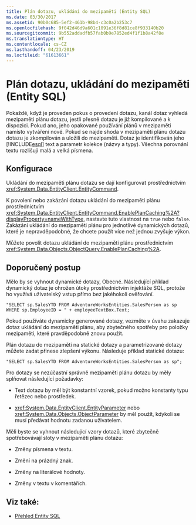 ```yaml
---
title: Plán dotazu, ukládání do mezipaměti (Entity SQL)
ms.date: 03/30/2017
ms.assetid: 90b0c685-5ef2-461b-98b4-c3c0a2b253c7
ms.openlocfilehash: 9f042d46d9a601c1091e36f8d81ce8f933140b20
ms.sourcegitcommit: 9b552addadfb57fab0b9e7852ed4f1f1b8a42f8e
ms.translationtype: HT
ms.contentlocale: cs-CZ
ms.lasthandoff: 04/23/2019
ms.locfileid: "61613661"
---
```

# <a name="query-plan-caching-entity-sql"></a>Plán dotazu, ukládání do mezipaměti (Entity SQL)
Pokaždé, když je proveden pokus o provedení dotazu, kanál dotaz vyhledá mezipaměti plánu dotazu, jestli přesně dotazu je již kompilované a k dispozici. Pokud ano, jeho opakované používání plánů v mezipaměti namísto vytváření nové. Pokud se najde shoda v mezipaměti plánu dotazu dotazu je zkompilován a uložili do mezipaměti. Dotaz je identifikován jeho [!INCLUDE[esql](../../../../../../includes/esql-md.md)] text a parametr kolekce (názvy a typy). Všechna porovnání textu rozlišují malá a velká písmena.  
  
## <a name="configuration"></a>Konfigurace  
 Ukládání do mezipaměti plánu dotazu se dají konfigurovat prostřednictvím <xref:System.Data.EntityClient.EntityCommand>.  
  
 K povolení nebo zakázání dotazu ukládání do mezipaměti plánu prostřednictvím <xref:System.Data.EntityClient.EntityCommand.EnablePlanCaching%2A?displayProperty=nameWithType>, nastavte tuto vlastnost na `true` nebo `false`. Zakázání ukládání do mezipaměti plánu pro jednotlivé dynamických dotazů, které je nepravděpodobné, že chcete použít více než jednou zvyšuje výkon.  
  
 Můžete povolit dotazu ukládání do mezipaměti plánu prostřednictvím <xref:System.Data.Objects.ObjectQuery.EnablePlanCaching%2A>.  
  
## <a name="recommended-practice"></a>Doporučený postup  
 Mělo by se vyhnout dynamické dotazy, Obecné. Následující příklad dynamický dotaz je ohrožen útoky prostřednictvím injektáže SQL, protože ho využívá uživatelský vstup přímo bez jakéhokoli ověřování.  
  
 `"SELECT sp.SalesYTD FROM AdventureWorksEntities.SalesPerson as sp WHERE sp.EmployeeID = " + employeeTextBox.Text;`  
  
 Pokud používáte dynamicky generované dotazy, vezměte v úvahu zakazuje dotaz ukládání do mezipaměti plánu, aby zbytečného spotřeby pro položky mezipaměti, které pravděpodobně znovu použít.  
  
 Plán dotazu do mezipaměti na statické dotazy a parametrizované dotazy můžete zadat přinese zlepšení výkonu. Následuje příklad statické dotazu:  
  
```  
"SELECT sp.SalesYTD FROM AdventureWorksEntities.SalesPerson as sp";  
```  
  
 Pro dotazy se nezúčastní správně mezipaměti plánu dotazu by měly splňovat následující požadavky:  
  
- Text dotazu by měl být konstantní vzorek, pokud možno konstanty typu řetězec nebo prostředek.  
  
- <xref:System.Data.EntityClient.EntityParameter> nebo <xref:System.Data.Objects.ObjectParameter> by měl použít, kdykoli se musí předávat hodnotu zadanou uživatelem.  
  
 Měli byste se vyhnout následující vzory dotazů, které zbytečně spotřebovávají sloty v mezipaměti plánu dotazu:  
  
- Změny písmena v textu.  
  
- Změní na prázdný znak.  
  
- Změny na literálové hodnoty.  
  
- Změny v textu v komentářích.  
  
## <a name="see-also"></a>Viz také:

- [Přehled Entity SQL](../../../../../../docs/framework/data/adonet/ef/language-reference/entity-sql-overview.md)
